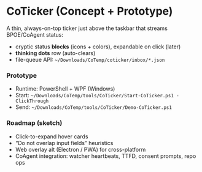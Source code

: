 # CoTicker (Concept + Prototype)
A thin, always-on-top ticker just above the taskbar that streams BPOE/CoAgent status:
- cryptic status **blocks** (icons + colors), expandable on click (later)
- **thinking dots** row (auto-clears)
- file-queue API: `~/Downloads/CoTemp/coticker/inbox/*.json`

### Prototype
- Runtime: PowerShell + WPF (Windows)
- Start: `~/Downloads/CoTemp/tools/CoTicker/Start-CoTicker.ps1 -ClickThrough`
- Send:  `~/Downloads/CoTemp/tools/CoTicker/Demo-CoTicker.ps1`

### Roadmap (sketch)
- Click-to-expand hover cards
- “Do not overlap input fields” heuristics
- Web overlay alt (Electron / PWA) for cross-platform
- CoAgent integration: watcher heartbeats, TTFD, consent prompts, repo ops
